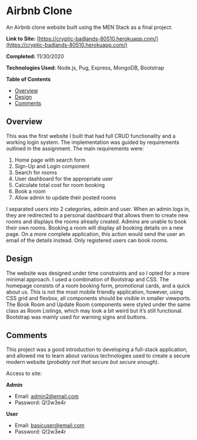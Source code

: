 # Airbnb Clone

An Airbnb clone website built using the MEN Stack as a final project.

**Link to Site:** [https://cryptic-badlands-80510.herokuapp.com/](https://cryptic-badlands-80510.herokuapp.com/)

**Completed:** 11/30/2020

**Technologies Used:** Node.js, Pug, Express, MongoDB, Bootstrap


**Table of Contents**
* [Overview](#Overview)
* [Design](#Design)
* [Comments](#Comments)


## Overview
This was the first website I built that had full CRUD functionality and a working login system. The implementation was guided by requirements outlined in the assignment. 
The main requirements were:
1.	Home page with search form
2.	Sign-Up and Login component 
3.  Search for rooms
4.	User dashboard for the appropriate user
5.	Calculate total cost for room booking
6.	Book a room
7.	Allow admin to update their posted rooms

I separated users into 2 categories, admin and user. When an admin logs in, they are redirected to a personal dashboard that allows them to create new rooms and displays the rooms already created. Admins are unable to book their own rooms. Booking a room will display all booking details on a new page. On a more complete application, this action would send the user an email of the details instead. Only registered users can book rooms. 


## Design 
The website was designed under time constraints and so I opted for a more minimal approach. I used a combination of Bootstrap and CSS. The homepage consists of a room booking form, promotional cards, and a quick about us. This is not the most mobile friendly application, however, using CSS grid and flexbox, all components should be visible in smaller viewports. The Book Room and Update Room components were styled under the same class as Room Listings, which may look a bit weird but it’s still functional. Bootstrap was mainly used for warning signs and buttons. 


## Comments
This project was a good introduction to developing a full-stack application, and allowed me to learn about various technologies used to create a secure modern website (*probably not that secure but secure enough*).


Access to site:

**Admin**
* Email: admin2@email.com
* Password: Q!2w3e4r

**User**
* Email: basicuser@email.com 
* Password: Q!2w3e4r


